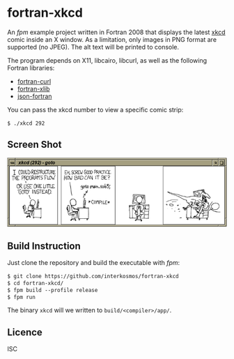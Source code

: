 # fortran-xkcd
An *fpm* example project written in Fortran 2008 that displays the latest
[xkcd](https://xkcd.com/) comic inside an X window. As a limitation, only images
in PNG format are supported (no JPEG). The alt text will be printed to console.

The program depends on X11, libcairo, libcurl, as well as the following Fortran
libraries:

* [fortran-curl](https://github.com/interkosmos/fortran-curl)
* [fortran-xlib](https://github.com/interkosmos/fortran-xlib)
* [json-fortran](https://github.com/jacobwilliams/json-fortran)

You can pass the xkcd number to view a specific comic strip:
```
$ ./xkcd 292
```

## Screen Shot
![screen shot](screenshot.png)

## Build Instruction
Just clone the repository and build the executable with *fpm*:
```
$ git clone https://github.com/interkosmos/fortran-xkcd
$ cd fortran-xkcd/
$ fpm build --profile release
$ fpm run
```
The binary `xkcd` will we written to `build/<compiler>/app/`.

## Licence
ISC
